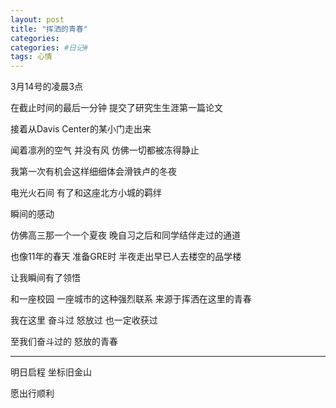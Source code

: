 ```yaml
---
layout: post
title: "挥洒的青春"
categories:
categories: #日记#
tags: 心情
---
```


3月14号的凌晨3点   

在截止时间的最后一分钟 提交了研究生生涯第一篇论文   

接着从Davis Center的某小门走出来   

闻着凛冽的空气 并没有风 仿佛一切都被冻得静止   

我第一次有机会这样细细体会滑铁卢的冬夜   

电光火石间 有了和这座北方小城的羁绊   

瞬间的感动   

仿佛高三那一个一个夏夜 晚自习之后和同学结伴走过的通道   

也像11年的春天 准备GRE时 半夜走出早已人去楼空的品学楼   

让我瞬间有了领悟   

和一座校园 一座城市的这种强烈联系 来源于挥洒在这里的青春   

我在这里 奋斗过 怒放过 也一定收获过   

至我们奋斗过的 怒放的青春   

---

明日启程 坐标旧金山   

愿出行顺利
